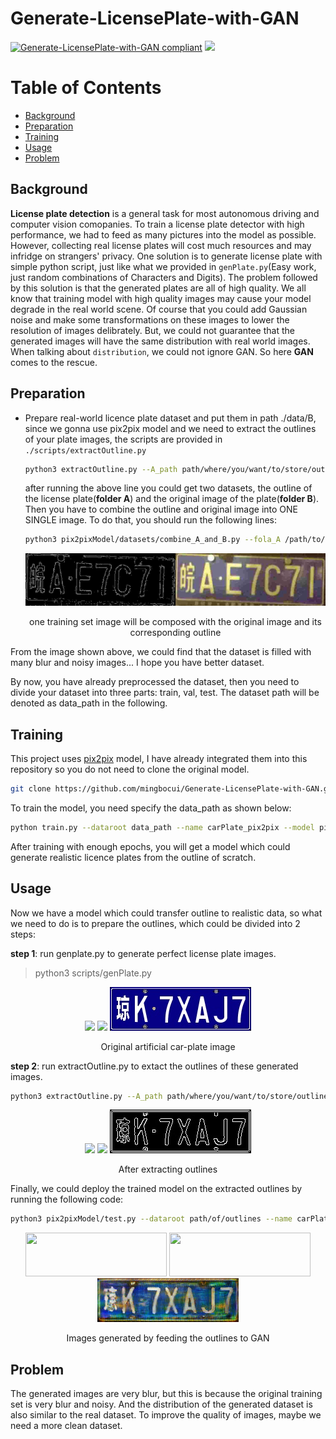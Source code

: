 # Generate-LicensePlate-with-GAN

[![Generate-LicensePlate-with-GAN compliant](https://img.shields.io/badge/FakePlate-v1.0-blue.svg)](https://github.com/mingbocui/Generate-LicensePlate-with-GAN)
![](https://img.shields.io/badge/frame-pytorch-orange.svg)



# Table of Contents

- [Background](#background)
- [Preparation](#preparation)
- [Training](#training)
- [Usage](#usage)
- [Problem](#problem)

## Background

**License plate detection** is a general task for most autonomous driving and computer vision comopanies. To train a license plate detector with high performance, we had to feed as many pictures into the model as possible. However, collecting real license plates will cost much resources and may infridge on strangers' privacy. One solution is to generate license plate with simple python script, just like what we provided in `genPlate.py`(Easy work, just random combinations of Characters and Digits). The problem followed by this solution is that the generated plates are all of high quality. We all know that training model with high quality images may cause your model degrade in the real world scene. Of course that you could add Gaussian noise and make some transformations on these images to lower the resolution of images delibrately. But, we could not guarantee that the generated images will have the same distribution with real world images. When talking about `distribution`, we could not ignore GAN. So here **GAN** comes to the rescue.

## Preparation
- Prepare real-world licence plate dataset and put them in path ./data/B, since we gonna use pix2pix model and we need to extract the outlines of your plate images, the scripts are provided in `./scripts/extractOutline.py`

  ```bash
  python3 extractOutline.py --A_path path/where/you/want/to/store/outlines --B_path path/stored/original/car-plate/images
  ```
  after running the above line you could get two datasets, the outline of the license plate(**folder A**) and the original image of the   plate(**folder B**). Then you have to combine the outline and original image into ONE SINGLE image. To do that, you should run the     following lines:
  
  ```bash
  python3 pix2pixModel/datasets/combine_A_and_B.py --fola_A /path/to/your/outline --fola_B /path/to/your/original_image --fold_AB     /path/to/store/combined/image
  ```
  
  <p align="center">
    <img src="ImagesGeneratedByGAN/samplesCombined/00242.jpg"/>
  </p>
  <p align="center">one training set image will be composed with the original image and its corresponding outline</p>
  
From the image shown above, we could find that the dataset is filled with many blur and noisy images... I hope you have better dataset.

By now, you have already preprocessed the dataset, then you need to divide your dataset into three parts: train, val, test. The dataset path will be denoted as data_path in the following.

## Training
  This project uses [pix2pix](https://github.com/junyanz/pytorch-CycleGAN-and-pix2pix) model, I have already integrated them into this repository so you do not need to clone the original model.

```bash
git clone https://github.com/mingbocui/Generate-LicensePlate-with-GAN.git
```
To train the model, you need specify the data_path as shown below:

```bash
python train.py --dataroot data_path --name carPlate_pix2pix --model pix2pix --direction AtoB
```

After training with enough epochs, you will get a model which could generate realistic licence plates from the outline of scratch. 
  
  
 ## Usage
 Now we have a model which could transfer outline to realistic data, so what we need to do is to prepare the outlines, which could be divided into 2 steps: 
 
  **step 1**: run genplate.py to generate perfect license plate images. 
  > python3 scripts/genPlate.py  
 
  <p align="center">
    <img src="GeneratedPlateSamples/0001-贵YE6JFV.jpg"/>
    <img src="GeneratedPlateSamples/0006-京D50UJ9.jpg"/>
    <img src="GeneratedPlateSamples/0009-琼K7XAJ7.jpg"/>
  </p>
  <p align="center">Original artificial car-plate image</p>


 **step 2**: run extractOutline.py to extact the outlines of these generated images.
  ```bash
  python3 extractOutline.py --A_path path/where/you/want/to/store/outlines --B_path path/of/artificial/images
  ```

  <p align="center">
    <img src="outlinesOfGeneratedImages/0001-贵YE6JFV.jpg"/>
    <img src="outlinesOfGeneratedImages/0006-京D50UJ9.jpg"/>
    <img src="outlinesOfGeneratedImages/0009-琼K7XAJ7.jpg"/>
  </p>
  <p align="center">After extracting outlines</p>

Finally, we could deploy the trained model on the extracted outlines by running the following code:
```bash
python3 pix2pixModel/test.py --dataroot path/of/outlines --name carPlate_pix2pix --model test --netG unet_256 --direction AtoB --dataset_mode single --norm batch
```

<p align="center">
  <img width="226" height="70" src="ImagesGeneratedByGAN/0001-贵YE6JFV_fake.png"/>
  <img width="226" height="70" src="ImagesGeneratedByGAN/0006-京D50UJ9_fake.png"/>
  <img width="226" height="70" src="ImagesGeneratedByGAN/0009-琼K7XAJ7_fake.png"/>
</p>
<p align="center">Images generated by feeding the outlines to GAN</p>


## Problem
The generated images are very blur, but this is because the original training set is very blur and noisy. And the distribution of the generated dataset is also similar to the real dataset. To improve the quality of images, maybe we need a more clean dataset.

